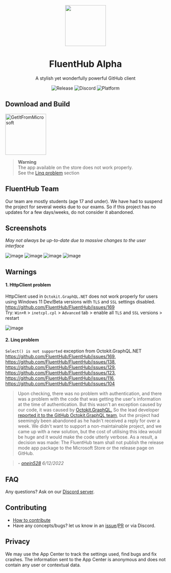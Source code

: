 <p align="center">
  <img width="128" align="center" src="https://user-images.githubusercontent.com/74561130/179355686-65652d3f-693b-4bce-a8ed-f96a168368a8.png" />
  
</p>
<h1 align="center">
  FluentHub Alpha
</h1>
<p align="center">
  A stylish yet wonderfully powerful GitHub client
</p>

<p align="center">
  <a style="text-decoration:none" href="https://github.com/fluenthub-community/FluentHub/releases">
    <img src="https://img.shields.io/github/v/release/fluenthub-community/fluenthub?include_prereleases" alt="Release" />
  </a>
  <a style="text-decoration:none" href="https://discord.gg/8KtRkjq2Q4">
    <img src="https://img.shields.io/discord/935562861701390336?color=blue&label=Discord" alt="Discord" />
  </a>
  <a style="text-decoration:none">
    <img src="https://img.shields.io/badge/Platform-Windows-red" alt="Platform" />
  </a>
</p>

## Download and Build

<a style="text-decoration:none" href="https://apps.microsoft.com/store/detail/fluenthub/9nkb9hx8rjz3">
  <img width="128" src="https://getbadgecdn.azureedge.net/images/English_L.png" alt="GetItFromMicrosoft"/>
</a>

> **Warning**</br>The app available on the store does not work properly.</br>See the [Linq problem](#2-linq-problem) section

## FluentHub Team

Our team are mostly students (age 17 and under). We have had to suspend the project for several weeks due to our exams. So if this project has no updates for a few days/weeks, do not consider it abandoned.

## Screenshots
*May not always be up-to-date due to massive changes to the user interface*

![image](https://user-images.githubusercontent.com/62196528/170248747-1c7458f6-4b22-48e3-9235-0c8561a1759a.png)
![image](https://user-images.githubusercontent.com/62196528/170248759-cbf061b4-6eff-4db9-b61b-12e4e3c413a2.png)
![image](https://user-images.githubusercontent.com/62196528/170248768-cff52abc-fdfc-4b61-bd16-8c89ee9624ce.png)
![image](https://user-images.githubusercontent.com/62196528/170248775-1ef2fe2f-bdf7-4f45-9a01-adbe1bc634fb.png)

## Warnings

#### 1. HttpClient problem

HttpClient used in `Octokit.GraphQL.NET` does not work properly for users using Windows 11 Dev/Beta versions with `TLS` and `SSL` settings disabled. https://github.com/FluentHub/FluentHub/issues/169
</br>Try: `Win+R` > `inetcpl.cpl` > `Advanced` tab > enable all `TLS` and `SSL` versions > restart

![image](https://user-images.githubusercontent.com/99880210/164863685-27770148-4c68-4920-bf87-8c0dd2b0272f.png)

#### 2. Linq problem

`Select() is not supported` exception from Octokit.GraphQL.NET https://github.com/FluentHub/FluentHub/issues/169, https://github.com/FluentHub/FluentHub/issues/138, https://github.com/FluentHub/FluentHub/issues/129, https://github.com/FluentHub/FluentHub/issues/123, https://github.com/FluentHub/FluentHub/issues/116, https://github.com/FluentHub/FluentHub/issues/104

> Upon checking, there was no problem with authentication, and there was a problem with the code that was getting the user's information at the time of authentication. But this wasn't an exception caused by our code, it was caused by [Octokit.GraphQL.](https://github.com/octokit/octokit.graphql.net) So the lead developer [reported it to the GitHub Octokit.GraphQL team](https://github.com/octokit/octokit.graphql.net/issues/262), but the project had seemingly been abandoned as he hadn't received a reply for over a week. We didn't want to support a non-maintainable project, and we came up with a new solution, but the cost of utilising this idea would be huge and it would make the code utterly verbose. As a result, a decision was made: The FluentHub team shall not publish the release mode app package to the Microsoft Store or the release page on GitHub. 

> *- [onein528](https://github.com/onein528) 6/12/2022*

## FAQ

Any questions? Ask on our [Discord server](https://discord.gg/8KtRkjq2Q4).

## Contributing

- [How to contribute](https://hub.codrex.dev/docs/contrib)
- Have any concepts/bugs? let us know in an [issue](https://github.com/fluenthub-community/FluentHub/issues)/[PR](https://github.com/fluenthub-community/FluentHub/pulls) or via Discord.

## Privacy

We may use the App Center to track the settings used, find bugs and fix crashes. The information sent to the App Center is anonymous and does not contain any user or contextual data.
